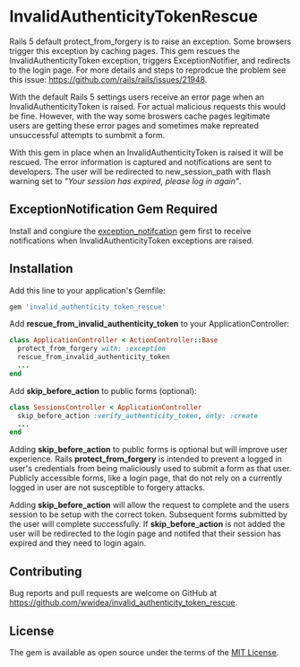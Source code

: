 # InvalidAuthenticityTokenRescue
Rails 5 default protect_from_forgery is to raise an exception. Some browsers trigger this exception by caching pages. This gem rescues the InvalidAuthenticityToken exception, triggers ExceptionNotifier, and redirects to the login page. For more details and steps to reprodcue the problem see this issue: https://github.com/rails/rails/issues/21948.

With the default Rails 5 settings users receive an error page when an InvalidAuthenticityToken is raised. For actual malicious requests this would be fine. However, with the way some broswers cache pages legitimate users are getting these error pages and sometimes make repreated unsuccessful attempts to sumbmit a form.

With this gem in place when an InvalidAuthenticityToken is raised it will be rescued. The error information is captured and notifications are sent to developers. The user will be redirected to new_session_path with flash warning set to *"Your session has expired, please log in again"*.

## ExceptionNotification Gem Required
Install and congiure the [exception_notifcation](https://github.com/smartinez87/exception_notification) gem first to receive notifications when InvalidAuthenticityToken exceptions are raised.

## Installation
Add this line to your application's Gemfile:

```ruby
gem 'invalid_authenticity_token_rescue'
```

Add **rescue_from_invalid_authenticity_token** to your ApplicationController:

```ruby
class ApplicationController < ActionController::Base
  protect_from_forgery with: :exception
  rescue_from_invalid_authenticity_token
  ...
end
```

Add **skip_before_action** to public forms (optional):

```ruby
class SessionsController < ApplicationController
  skip_before_action :verify_authenticity_token, only: :create
  ...
end
```

Adding **skip_before_action** to public forms is optional but will improve user experience. Rails **protect_from_forgery** is intended to prevent a logged in user's credentials from being maliciously used to submit a form as that user. Publicly accessible forms, like a login page, that do not rely on a currently logged in user are not susceptible to forgery attacks.

Adding **skip_before_action** will allow the request to complete and the users session to be setup with the correct token. Subsequent forms submitted by the user will complete successfully. If **skip_before_action** is not added the user will be redirected to the login page and notifed that their session has expired and they need to login again.

## Contributing
Bug reports and pull requests are welcome on GitHub at https://github.com/wwidea/invalid_authenticity_token_rescue.

## License
The gem is available as open source under the terms of the [MIT License](http://opensource.org/licenses/MIT).

